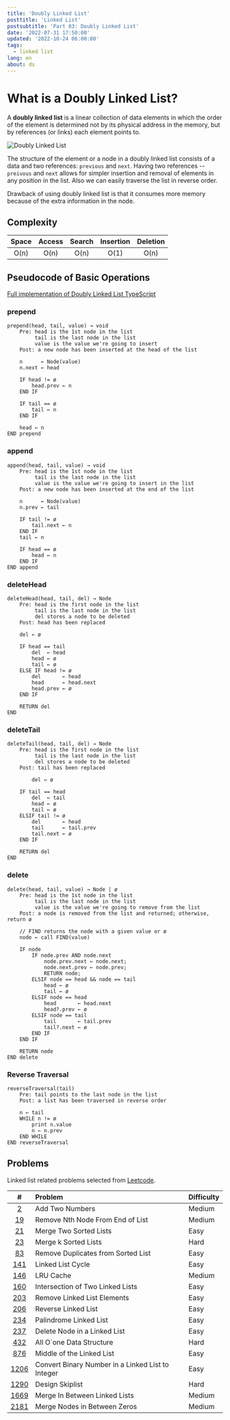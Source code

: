 ```yaml
---
title: 'Doubly Linked List'
posttitle: 'Linked List'
postsubtitle: 'Part 03: Doubly Linked List'
date: '2022-07-31 17:50:00'
updated: '2022-10-24 06:00:00'
tags:
  - linked list
lang: en
about: ds
---
```


# What is a Doubly Linked List?

A **doubly linked list** is a linear collection of data elements in which the order of the element is determined not by its physical address in the memory, but by references (or links) each element points to.

![Doubly Linked List](/images/posts/linked-list/doubly-linked-list.svg)

The structure of the element or a node in a doubly linked list consists of a data and two references: `previous` and `next`. Having two references -- `preivous` and `next` allows for simpler insertion and removal of elements in any position in the list. Also we can easily traverse the list in reverse order.

Drawback of using doubly linked list is that it consumes more memory because of the extra information in the node.

## Complexity

| Space | Access | Search | Insertion | Deletion |
| :---: | :----: | :----: | :-------: | :------: |
| O(n)  |  O(n)  |  O(n)  |   O(1)    |   O(n)   |

## Pseudocode of Basic Operations

[Full implementation of Doubly Linked List TypeScript](https://github.com/rolemadelen/typescript-algorithms/blob/main/src/data-structures/doubly-linked-list/DoublyLinkedList.ts)

### prepend

```text
prepend(head, tail, value) → void
    Pre: head is the 1st node in the list
         tail is the last node in the list
         value is the value we're going to insert
    Post: a new node has been inserted at the head of the list

    n      ← Node(value)
    n.next ← head

    IF head != ø
        head.prev ← n
    END IF

    IF tail == ø
        tail ← n
    END IF

    head ← n
END prepend
```

### append

```text
append(head, tail, value) → void
    Pre: head is the 1st node in the list
         tail is the last node in the list
         value is the value we're going to insert in the list
    Post: a new node has been inserted at the end of the list

    n      ← Node(value)
    n.prev ← tail

    IF tail != ø
        tail.next ← n
    END IF
    tail ← n

    IF head == ø
        head ← n
    END IF
END append
```

### deleteHead

```text
deleteHead(head, tail, del) → Node
    Pre: head is the first node in the list
         tail is the last node in the list
         del stores a node to be deleted
    Post: head has been replaced

    del ← ø

    IF head == tail
        del  ← head
        head ← ø
        tail ← ø
    ELSE IF head != ø
        del       ← head
        head      ← head.next
        head.prev ← ø
    END IF

    RETURN del
END
```

### deleteTail

```text
deleteTail(head, tail, del) → Node
    Pre: head is the first node in the list
         tail is the last node in the list
         del stores a node to be deleted
    Post: tail has been replaced

        del ← ø

    IF tail == head
        del  ← tail
        head ← ø
        tail ← ø
    ELSIF tail != ø
        del       ← head
        tail      ← tail.prev
        tail.next ← ø
    END IF

    RETURN del
END
```

### delete

```text
delete(head, tail, value) → Node | ø
    Pre: head is the 1st node in the list
         tail is the last node in the list
         value is the value we're going to remove from the list
    Post: a node is removed from the list and returned; otherwise, return ø

    // FIND returns the node with a given value or ø
    node ← call FIND(value)

    IF node
        IF node.prev AND node.next
            node.prev.next ← node.next;
            node.next.prev ← node.prev;
            RETURN node;
        ELSIF node == head && node == tail
            head ← ø
            tail ← ø
        ELSIF node == head
            head       ← head.next
            head?.prev ← ø
        ELSIF node == tail
            tail       ← tail.prev
            tail?.next ← ø
        END IF
    END IF

    RETURN node
END delete
```

### Reverse Traversal

```text
reverseTraversal(tail)
    Pre: tail points to the last node in the list
    Post: a list has been traversed in reverse order

    n ← tail
    WHILE n != ø
        print n.value
        n ← n.prev
    END WHILE
END reverseTraversal
```

## Problems

Linked list related problems selected from [Leetcode](https://leetcode.com/tag/linked-list/).

|       #       | Problem                                           | Difficulty |
| :-----------: | :------------------------------------------------ | :--------- |
|    [2][i2]    | Add Two Numbers                                   | Medium     |
|   [19][i19]   | Remove Nth Node From End of List                  | Medium     |
|   [21][i21]   | Merge Two Sorted Lists                            | Easy       |
|   [23][i23]   | Merge k Sorted Lists                              | Hard       |
|   [83][i83]   | Remove Duplicates from Sorted List                | Easy       |
|  [141][i141]  | Linked List Cycle                                 | Easy       |
|  [146][i146]  | LRU Cache                                         | Medium     |
|  [160][i160]  | Intersection of Two Linked Lists                  | Easy       |
|  [203][i203]  | Remove Linked List Elements                       | Easy       |
|  [206][i206]  | Reverse Linked List                               | Easy       |
|  [234][i234]  | Palindrome Linked List                            | Easy       |
|  [237][i237]  | Delete Node in a Linked List                      | Easy       |
|  [432][i432]  | All O`one Data Structure                          | Hard       |
|  [876][i876]  | Middle of the Linked List                         | Easy       |
| [1206][i1206] | Convert Binary Number in a Linked List to Integer | Easy       |
| [1290][i1290] | Design Skiplist                                   | Hard       |
| [1669][i1669] | Merge In Between Linked Lists                     | Medium     |
| [2181][i2181] | Merge Nodes in Between Zeros                      | Medium     |

[i2]: https://leetcode.com/problems/add-two-numbers/
[i19]: https://leetcode.com/problems/remove-nth-node-from-end-of-list/
[i21]: https://leetcode.com/problems/merge-two-sorted-lists/
[i23]: https://leetcode.com/problems/merge-k-sorted-lists/
[i83]: https://leetcode.com/problems/remove-duplicates-from-sorted-list/
[i141]: https://leetcode.com/problems/linked-list-cycle/
[i146]: https://leetcode.com/problems/lru-cache/
[i160]: https://leetcode.com/problems/intersection-of-two-linked-lists/
[i203]: https://leetcode.com/problems/remove-linked-list-elements/
[i206]: https://leetcode.com/problems/reverse-linked-list/
[i234]: https://leetcode.com/problems/palindrome-linked-list/
[i237]: https://leetcode.com/problems/delete-node-in-a-linked-list/
[i432]: https://leetcode.com/problems/all-oone-data-structure/
[i876]: https://leetcode.com/problems/middle-of-the-linked-list/
[i1206]: https://leetcode.com/problems/convert-binary-number-in-a-linked-list-to-integer/
[i1290]: https://leetcode.com/problems/design-skiplist/
[i1669]: https://leetcode.com/problems/merge-in-between-linked-lists/
[i2181]: https://leetcode.com/problems/merge-nodes-in-between-zeros/
